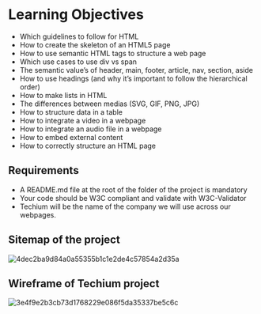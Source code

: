 # Learning Objectives

- Which guidelines to follow for HTML
- How to create the skeleton of an HTML5 page
- How to use semantic HTML tags to structure a web page
- Which use cases to use div vs span
- The semantic value’s of header, main, footer, article, nav, section, aside
- How to use headings (and why it’s important to follow the hierarchical order)
- How to make lists in HTML
- The differences between medias (SVG, GIF, PNG, JPG)
- How to structure data in a table
- How to integrate a video in a webpage
- How to integrate an audio file in a webpage
- How to embed external content
- How to correctly structure an HTML page

## Requirements

- A README.md file at the root of the folder of the project is mandatory
- Your code should be W3C compliant and validate with W3C-Validator
- Techium will be the name of the company we will use across our webpages.

## Sitemap of the project

![4dec2ba9d84a0a55355b1c1e2de4c57854a2d35a](https://user-images.githubusercontent.com/85373056/180835427-e86d8b5c-32bd-4844-8f4d-b7b93cc258ef.png)

## Wireframe of Techium project

![3e4f9e2b3cb73d1768229e086f5da35337be5c6c](https://user-images.githubusercontent.com/85373056/180835454-a0b29abb-fb19-4624-833f-17ab7466f55f.png)

